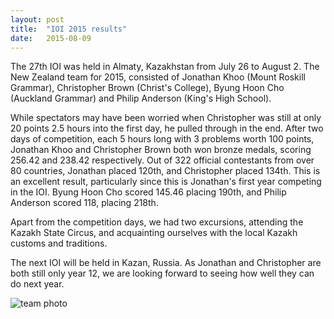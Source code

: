 ```yaml
---
layout: post
title:  "IOI 2015 results"
date:   2015-08-09
---
```


The 27th IOI was held in Almaty, Kazakhstan from July 26 to August 2. The New Zealand team for 2015, consisted of Jonathan Khoo (Mount Roskill Grammar), Christopher Brown (Christ's College), Byung Hoon Cho (Auckland Grammar) and Philip Anderson (King's High School).

While spectators may have been worried when Christopher was still at only 20 points 2.5 hours into the first day, he pulled through in the end. After two days of competition, each 5 hours long with 3 problems worth 100 points, Jonathan Khoo and Christopher Brown both won bronze medals, scoring 256.42 and 238.42 respectively. Out of 322 official contestants from over 80 countries, Jonathan placed 120th, and Christopher placed 134th. This is an excellent result, particularly since this is Jonathan's first year competing in the IOI. Byung Hoon Cho scored 145.46 placing 190th, and Philip Anderson scored 118, placing 218th.

Apart from the competition days, we had two excursions, attending the Kazakh State Circus, and acquainting ourselves with the local Kazakh customs and traditions.

The next IOI will be held in Kazan, Russia. As Jonathan and Christopher are both still only year 12, we are looking forward to seeing how well they can do next year.

![team photo](https://farm2.staticflickr.com/1556/26080012905_9be9c0f4ac_k_d.jpg)
